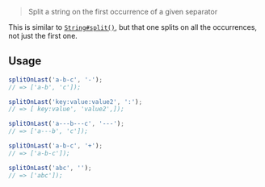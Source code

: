 > Split a string on the first occurrence of a given separator

This is similar to [`String#split()`](https://developer.mozilla.org/en-US/docs/Web/JavaScript/Reference/Global_Objects/String/split), but that one splits on all the occurrences, not just the first one.

## Usage

```js
splitOnLast('a-b-c', '-');
// => ['a-b', 'c']);

splitOnLast('key:value:value2', ':');
// => [ key:value', 'value2',]);

splitOnLast('a---b---c', '---');
// => ['a---b', 'c']);

splitOnLast('a-b-c', '+');
// => ['a-b-c']);

splitOnLast('abc', '');
// => ['abc']);
```
